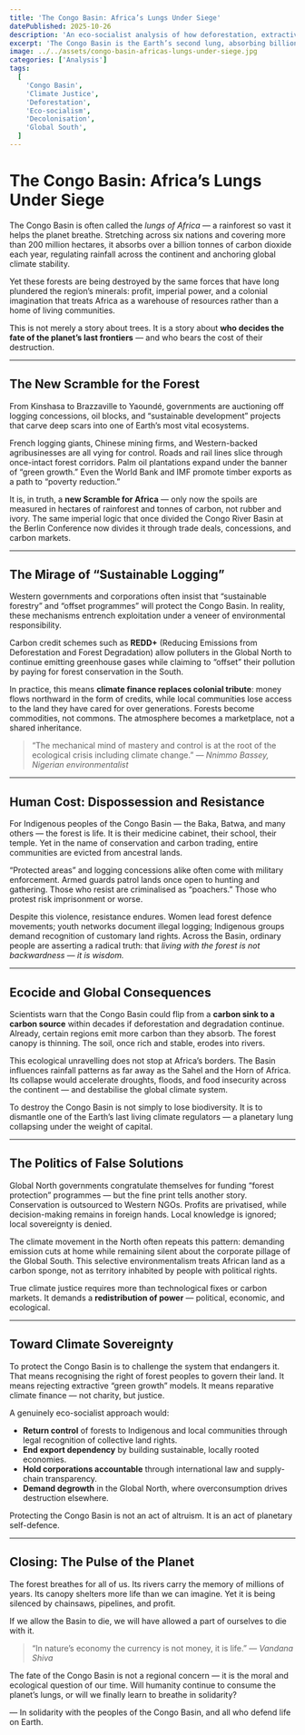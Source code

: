 ```yaml
---
title: 'The Congo Basin: Africa’s Lungs Under Siege'
datePublished: 2025-10-26
description: 'An eco-socialist analysis of how deforestation, extractivism, and neo-colonial conservation threaten the Congo Basin — the planet’s second-largest rainforest and a vital climate stabiliser.'
excerpt: 'The Congo Basin is the Earth’s second lung, absorbing billions of tonnes of carbon each year. Yet it is being sacrificed for profit — through logging, mining, and false “green” promises. This is not just an environmental crisis; it is a struggle for justice, sovereignty, and survival.'
image: ../../assets/congo-basin-africas-lungs-under-siege.jpg
categories: ['Analysis']
tags:
  [
    'Congo Basin',
    'Climate Justice',
    'Deforestation',
    'Eco-socialism',
    'Decolonisation',
    'Global South',
  ]
---
```


# The Congo Basin: Africa’s Lungs Under Siege

The Congo Basin is often called the _lungs of Africa_ — a rainforest so vast it helps the planet breathe. Stretching across six nations and covering more than 200 million hectares, it absorbs over a billion tonnes of carbon dioxide each year, regulating rainfall across the continent and anchoring global climate stability.

Yet these forests are being destroyed by the same forces that have long plundered the region’s minerals: profit, imperial power, and a colonial imagination that treats Africa as a warehouse of resources rather than a home of living communities.

This is not merely a story about trees. It is a story about **who decides the fate of the planet’s last frontiers** — and who bears the cost of their destruction.

---

## The New Scramble for the Forest

From Kinshasa to Brazzaville to Yaoundé, governments are auctioning off logging concessions, oil blocks, and “sustainable development” projects that carve deep scars into one of Earth’s most vital ecosystems.

French logging giants, Chinese mining firms, and Western-backed agribusinesses are all vying for control. Roads and rail lines slice through once-intact forest corridors. Palm oil plantations expand under the banner of “green growth.” Even the World Bank and IMF promote timber exports as a path to “poverty reduction.”

It is, in truth, a **new Scramble for Africa** — only now the spoils are measured in hectares of rainforest and tonnes of carbon, not rubber and ivory. The same imperial logic that once divided the Congo River Basin at the Berlin Conference now divides it through trade deals, concessions, and carbon markets.

---

## The Mirage of “Sustainable Logging”

Western governments and corporations often insist that “sustainable forestry” and “offset programmes” will protect the Congo Basin. In reality, these mechanisms entrench exploitation under a veneer of environmental responsibility.

Carbon credit schemes such as **REDD+** (Reducing Emissions from Deforestation and Forest Degradation) allow polluters in the Global North to continue emitting greenhouse gases while claiming to “offset” their pollution by paying for forest conservation in the South.

In practice, this means **climate finance replaces colonial tribute**: money flows northward in the form of credits, while local communities lose access to the land they have cared for over generations. Forests become commodities, not commons. The atmosphere becomes a marketplace, not a shared inheritance.

> “The mechanical mind of mastery and control is at the root of the ecological crisis including climate change.”
> — _Nnimmo Bassey, Nigerian environmentalist_

---

## Human Cost: Dispossession and Resistance

For Indigenous peoples of the Congo Basin — the Baka, Batwa, and many others — the forest is life. It is their medicine cabinet, their school, their temple. Yet in the name of conservation and carbon trading, entire communities are evicted from ancestral lands.

“Protected areas” and logging concessions alike often come with military enforcement. Armed guards patrol lands once open to hunting and gathering. Those who resist are criminalised as “poachers.” Those who protest risk imprisonment or worse.

Despite this violence, resistance endures. Women lead forest defence movements; youth networks document illegal logging; Indigenous groups demand recognition of customary land rights. Across the Basin, ordinary people are asserting a radical truth: that _living with the forest is not backwardness — it is wisdom._

---

## Ecocide and Global Consequences

Scientists warn that the Congo Basin could flip from a **carbon sink to a carbon source** within decades if deforestation and degradation continue. Already, certain regions emit more carbon than they absorb. The forest canopy is thinning. The soil, once rich and stable, erodes into rivers.

This ecological unravelling does not stop at Africa’s borders. The Basin influences rainfall patterns as far away as the Sahel and the Horn of Africa. Its collapse would accelerate droughts, floods, and food insecurity across the continent — and destabilise the global climate system.

To destroy the Congo Basin is not simply to lose biodiversity. It is to dismantle one of the Earth’s last living climate regulators — a planetary lung collapsing under the weight of capital.

---

## The Politics of False Solutions

Global North governments congratulate themselves for funding “forest protection” programmes — but the fine print tells another story.
Conservation is outsourced to Western NGOs. Profits are privatised, while decision-making remains in foreign hands. Local knowledge is ignored; local sovereignty is denied.

The climate movement in the North often repeats this pattern: demanding emission cuts at home while remaining silent about the corporate pillage of the Global South. This selective environmentalism treats African land as a carbon sponge, not as territory inhabited by people with political rights.

True climate justice requires more than technological fixes or carbon markets. It demands a **redistribution of power** — political, economic, and ecological.

---

## Toward Climate Sovereignty

To protect the Congo Basin is to challenge the system that endangers it.
That means recognising the right of forest peoples to govern their land. It means rejecting extractive “green growth” models. It means reparative climate finance — not charity, but justice.

A genuinely eco-socialist approach would:

- **Return control** of forests to Indigenous and local communities through legal recognition of collective land rights.
- **End export dependency** by building sustainable, locally rooted economies.
- **Hold corporations accountable** through international law and supply-chain transparency.
- **Demand degrowth** in the Global North, where overconsumption drives destruction elsewhere.

Protecting the Congo Basin is not an act of altruism. It is an act of planetary self-defence.

---

## Closing: The Pulse of the Planet

The forest breathes for all of us. Its rivers carry the memory of millions of years. Its canopy shelters more life than we can imagine. Yet it is being silenced by chainsaws, pipelines, and profit.

If we allow the Basin to die, we will have allowed a part of ourselves to die with it.

> “In nature’s economy the currency is not money, it is life.”
> — _Vandana Shiva_

The fate of the Congo Basin is not a regional concern — it is the moral and ecological question of our time.
Will humanity continue to consume the planet’s lungs, or will we finally learn to breathe in solidarity?

— In solidarity with the peoples of the Congo Basin, and all who defend life on Earth.
